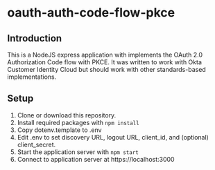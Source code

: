 # oauth-auth-code-flow-pkce
## Introduction
This is a NodeJS express application with implements the OAuth 2.0 Authorization Code flow with PKCE.
It was written to work with Okta Customer Identity Cloud but should work with other standards-based implementations.

## Setup
1. Clone or download this repository.
2. Install required packages with `npm install`
3. Copy dotenv.template to .env
4. Edit .env to set discovery URL, logout URL, client_id, and (optional) client_secret.
5. Start the application server with `npm start`
6. Connect to application server at https://localhost:3000
